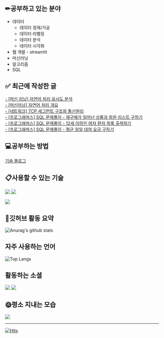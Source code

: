 
## ✏공부하고 있는 분야
* 데이터
  * 데이터 정재/가공
  * 데이터 라벨링
  * 데이터 분석
  * 데이터 시각화
* 웹 개발 - streamlit
* 머신러닝
* 알고리즘
* SQL

## ✅ 최근에 작성한 글
[- [머신 러닝] 자연어 처리 유사도 분석](https://whdgus928.tistory.com/83) <br/>
[- [머신러닝] 자연어 처리 개요](https://whdgus928.tistory.com/82) <br/>
[- [네트워크] TCP 세그먼트 구조와 통신원리](https://whdgus928.tistory.com/81) <br/>
[- [프로그래머스] SQL 문제풀이 - 재구매가 일어난 상품과 회원 리스트 구하기](https://whdgus928.tistory.com/80) <br/>
[- [프로그래머스] SQL 문제풀이 - 12세 이하인 여자 환자 목록 출력하기](https://whdgus928.tistory.com/79) <br/>
[- [프로그래머스] SQL 문제풀이 - 평균 일일 대여 요금 구하기](https://whdgus928.tistory.com/78) <br/>

## 💻공부하는 방법
[기술 블로그](https://whdgus928.tistory.com/)

## 📋사용할 수 있는 기술
<img src="https://img.shields.io/badge/Python-gray?style=flat&logo=Python&logoColor=3776AB"> <img src="https://img.shields.io/badge/Java-007396?style=flat&logo=Java&logoColor=white">

<img src="https://img.shields.io/badge/mysql-4479A1?style=flat&logo=mysql&logoColor=white">

## 📃깃허브 활동 요약
![Anurag's github stats](https://github-readme-stats.vercel.app/api?username=whdgus928&show_icons=true&theme=vue )

## 자주 사용하는 언어
![Top Langs](https://github-readme-stats.vercel.app/api/top-langs/?username=whdgus928&layout=compact&theme=vue)

## 활동하는 소셜
<a href="https://career.programmers.co.kr/pr/whdgus928_1461"><img src="https://img.shields.io/badge/-programmers-blue?style=flat"/></a>
<a href="https://whdgus928.tistory.com/"><img src="https://img.shields.io/badge/Tistory-000000?style=flat&logo=tistory&logoColor=white"/></a>

## 🌞평소 지내는 모습
<a href="https://blog.naver.com/whdgus928"><img src="https://img.shields.io/badge/Naver-03C75A?style=flat&logo=naver&logoColor=white"/></a>

***

[![Hits](https://hits.seeyoufarm.com/api/count/incr/badge.svg?url=https%3A%2F%2Fgithub.com%2Fwhdgus928%2Fhit-counter&count_bg=%2379C83D&title_bg=%23555555&icon=&icon_color=%23E7E7E7&title=hits&edge_flat=false)](https://github.com/whdgus928)

